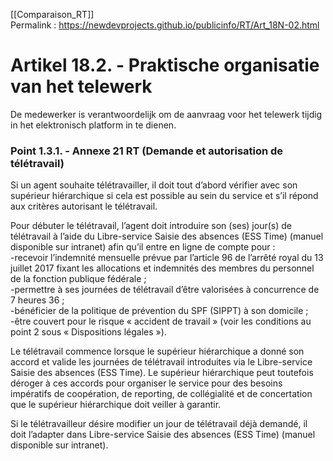 [[Comparaison_RT]]  
Permalink : https://newdevprojects.github.io/publicinfo/RT/Art_18N-02.html

# Artikel 18.2. - Praktische organisatie van het telewerk

De medewerker is verantwoordelijk om de aanvraag voor het telewerk tijdig in het elektronisch platform in te dienen. 

### Point 1.3.1. - Annexe 21 RT (Demande et autorisation de télétravail)

Si un agent souhaite télétravailler, il doit tout d’abord vérifier avec son supérieur hiérarchique si cela est possible au sein du service et s’il répond aux critères autorisant le télétravail.  

Pour débuter le télétravail, l’agent doit introduire son (ses) jour(s) de télétravail à l’aide du Libre-service Saisie des absences (ESS Time) (manuel disponible sur intranet) afin qu’il entre en ligne de compte pour :  
-recevoir l’indemnité mensuelle prévue par l’article 96 de l’arrêté royal du 13 juillet 2017 fixant les allocations et indemnités des membres du personnel de la fonction publique fédérale ;  
-permettre à ses journées de télétravail d’être valorisées à concurrence de 7 heures 36 ;  
-bénéficier de la politique de prévention du SPF (SIPPT) à son domicile ;  
-être couvert pour le risque « accident de travail » (voir les conditions au point 2 sous « Dispositions légales »). 

Le télétravail commence lorsque le supérieur hiérarchique a donné son accord et valide les journées de télétravail introduites via le Libre-service Saisie des absences (ESS Time). Le supérieur hiérarchique peut toutefois déroger à ces accords pour organiser le service pour des besoins impératifs de coopération, de reporting, de collégialité et de concertation que le supérieur hiérarchique doit veiller à garantir.

Si le télétravailleur désire modifier un jour de télétravail déjà demandé, il doit l’adapter dans Libre-service Saisie des absences (ESS Time) (manuel disponible sur intranet).
